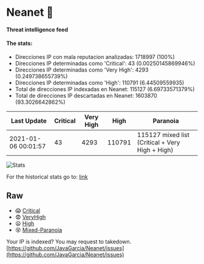 # Neanet :hocho:
#### Threat intelligence feed
#### The stats:

- Direcciones IP con mala reputacion analizadas: 1718997 (100%)
- Direcciones IP determinadas como 'Critical':  43 (0.00250145869946%)
- Direcciones IP determinadas como 'Very High':  4293 (0.249738655739%)
- Direcciones IP determinadas como 'High':  110791 (6.44509559935)
- Total de direcciones IP indexadas en Neanet:  115127 (6.69733571379%)
- Total de direcciones IP descartadas en Neanet:  1603870 (93.3026642862%)

| Last Update | Critical | Very High | High | Paranoia |
| --- | --- | --- | --- | --- |
| 2021-01-06 00:01:57 | 43 | 4293 | 110791 | 115127 mixed list (Critical + Very High + High)|

![Stats](https://docs.google.com/spreadsheets/d/e/2PACX-1vSnaNMIXVabIpDJjufMlzH7poXnshF3mgd8Is1g9ytUEzVsP5my4Trn8f-xkoLLQ38xpL3HtmUexLo6/pubchart?oid=501124687&format=image)

For the historical stats go to: [link](/stats.csv)
## Raw
- :scream: [Critical](https://raw.githubusercontent.com/JavaGarcia/Neanet/master/blacklists/neanet_critical.txt)
- :fearful: [VeryHigh](https://raw.githubusercontent.com/JavaGarcia/Neanet/master/blacklists/neanet_veryHigh.txtt)
- :frowning: [High](https://raw.githubusercontent.com/JavaGarcia/Neanet/master/blacklists/neanet_high.txt)
- :dizzy_face: [Mixed-Paranoia](https://raw.githubusercontent.com/JavaGarcia/Neanet/master/blacklists/neanet_all.txt)


Your IP is indexed? You may request to takedown. [https://github.com/JavaGarcia/Neanet/issues](https://github.com/JavaGarcia/Neanet/issues)






















































































































































































































































































































































































































































































































































































































































































































































































































































































































































































































































































































































































































































































































































































































































































































































































































































































































































































































































































































































































































































































































































































































































































































































































































































































































































































































































































































































































































































































































































































































































































































































































































































































































































































































